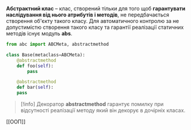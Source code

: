 **Абстрактний клас** – клас, створений тільки для того щоб **гарантувати наслідування від нього атрибутів і методів**, не передбачається створення об'єкту такого класу. Для автоматичного контролю за не допустимістю створення такого класу та гарантії реалізації статичних методів існує модуль **abs**.
```python
from abc import ABCMeta, abstractmethod

class Base(metaclass=ABCMeta):
	@abstractmethod
	def foo(self):
		pass

	@abstractmethod
	def bar(self):
	pass

```
> [!info] Декоратор **abstractmethod** гарантує помилку при відсутності реалізації методу який він декорує в дочірніх класах.

[[ООП]]